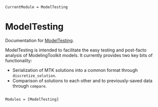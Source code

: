 ```@meta
CurrentModule = ModelTesting
```

# ModelTesting

Documentation for [ModelTesting](https://github.com/BenChung/ModelTesting.jl).

ModelTesting is intended to facilitate the easy testing and post-facto analysis of ModelingToolkit models. It currently provides two key bits of functionality:

* Serialization of MTK solutions into a common format through `discretize_solution`.
* Comparison of solutions to each other and to previously-saved data through `compare`.


```@index
```

```@autodocs
Modules = [ModelTesting]
```
